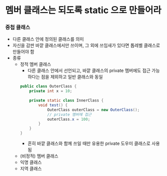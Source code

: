# 멤버 클래스는 되도록 static 으로 만들어라
### 중첩 클래스
* 다른 클래스 안에 정의된 클래스를 의미
* 자신을 감싼 바깥 클래스에서만 쓰이며, 그 외에 쓰임새가 있다면 톱레벨 클래스로 만들어야 함
* 종류
  * 정적 멤버 클래스
    * 다른 클래스 안에서 선언되고, 바깥 클래스의 private 멤버에도 접근 가능하다는 점을 제외하고 일반 클래스와 동일
    ```java
    public class OuterClass {
        private int x = 10;
        
        private static class InnerClass {
            void test() {
                OuterClass outerClass = new OuterClass();
                // private 멤버에 접근
                outerClass.x = 100;
            }
        }  
    }
    ```
    * 흔히 바깥 클래스와 함께 쓰일 때만 유용한 private 도우미 클래스로 사용됨
  * (비정적) 멤버 클래스
  * 익명 클래스
  * 지역 클래스
